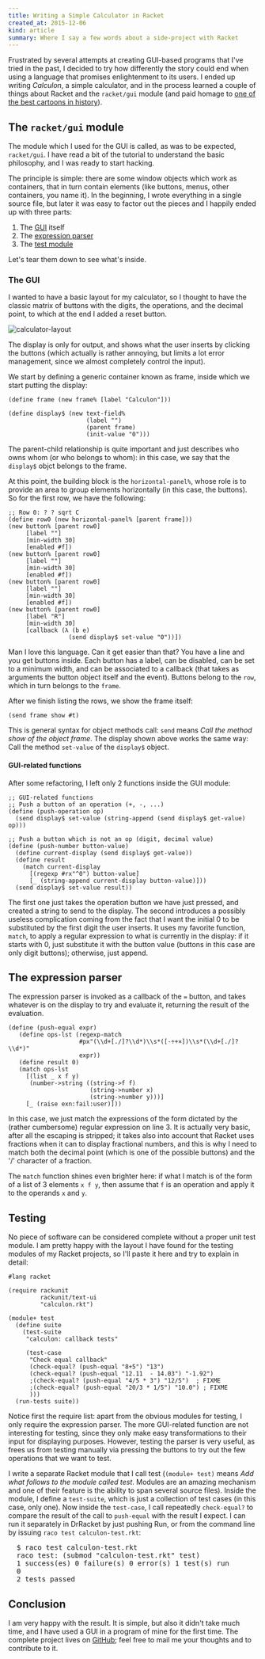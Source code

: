 ```yaml
---
title: Writing a Simple Calculator in Racket
created_at: 2015-12-06
kind: article
summary: Where I say a few words about a side-project with Racket
---
```


Frustrated by several attempts at creating GUI-based programs that I've tried in the past, I decided to try how differently the story could end when using a language that promises enlightenment to its users. I ended up writing _Calculon_, a simple calculator, and in the process learned a couple of things about Racket and the `racket/gui` module (and paid homage to [one of the best cartoons in history][futurama]).


## The `racket/gui` module

The module which I used for the GUI is called, as was to be expected, `racket/gui`. I have read a bit of the tutorial to understand the basic philosophy, and I was ready to start hacking.

The principle is simple: there are some window objects which work as containers, that in turn contain elements (like buttons, menus, other containers, you name it). In the beginning, I wrote everything in a single source file, but later it was easy to factor out the pieces and I happily ended up with three parts:

1.  The [GUI][cgui] itself
1.  The [expression parser][expr]
1.  The [test module][ctest]

Let's tear them down to see what's inside.

### The GUI

I wanted to have a basic layout for my calculator, so I thought to have the classic matrix of buttons with the digits, the operations, and the decimal point, to which at the end I added a reset button.

![calculator-layout](/gallery/calculon-gui-shot.png)

The display is only for output, and shows what the user inserts by clicking the buttons (which actually is rather annoying, but limits a lot error management, since we almost completely control the input).

We start by defining a generic container known as frame, inside which we start putting the display:

~~~Racket
(define frame (new frame% [label "Calculon"]))

(define display$ (new text-field%
                      (label "")
                      (parent frame)
                      (init-value "0")))
~~~

The parent-child relationship is quite important and just describes who owns whom (or who belongs to whom): in this case, we say that the `display$` objct belongs to the frame.

At this point, the building block is the `horizontal-panel%`, whose role is to provide an area to group elements horizontally (in this case, the buttons). So for the first row, we have the following:

~~~Racket
;; Row 0: ? ? sqrt C
(define row0 (new horizontal-panel% [parent frame]))
(new button% [parent row0]
     [label ""]
     [min-width 30]
     [enabled #f])
(new button% [parent row0]
     [label ""]
     [min-width 30]
     [enabled #f])
(new button% [parent row0]
     [label ""]
     [min-width 30]
     [enabled #f])
(new button% [parent row0]
     [label "R"]
     [min-width 30]
     [callback (λ (b e)
                 (send display$ set-value "0"))])
~~~

Man I love this language. Can it get easier than that? You have a line and you get buttons inside. Each button has a label, can be disabled, can be set to a minimum width, and can be associated to a callback (that takes as arguments the button object itself and the event). Buttons belong to the `row`, which in turn belongs to the `frame`.

After we finish listing the rows, we show the frame itself:

~~~Racket
(send frame show #t)
~~~

This is general syntax for object methods call: `send` means _Call the method show of the object frame_. The display shown above works the same way: Call the method `set-value` of the `display$` object.

#### GUI-related functions

After some refactoring, I left only 2 functions inside the GUI module:

~~~Racket
;; GUI-related functions
;; Push a button of an operation (+, -, ...)
(define (push-operation op)
  (send display$ set-value (string-append (send display$ get-value) op)))

;; Push a button which is not an op (digit, decimal value)
(define (push-number button-value)
  (define current-display (send display$ get-value))
  (define result
    (match current-display
      [(regexp #rx"^0") button-value]
      [_ (string-append current-display button-value)]))
  (send display$ set-value result))
~~~

The first one just takes the operation button we have just pressed, and created a string to send to the display. The second introduces a possibly useless complication coming from the fact that I want the initial 0 to be substituted by the first digit the user inserts. It uses my favorite function, `match`, to apply a regular expression to what is currently in the display: if it starts with 0, just substitute it with the button value (buttons in this case are only digit buttons); otherwise, just append.

## The expression parser

The expression parser is invoked as a callback of the `=` button, and takes whatever is on the display to try and evaluate it, returning the result of the evaluation.

~~~Racket
(define (push-equal expr)
   (define ops-lst (regexp-match
                    #px"(\\d+[./]?\\d*)\\s*([-÷+×])\\s*(\\d+[./]?\\d*)"
                    expr))
   (define result 0)
   (match ops-lst
     [(list _ x f y)
      (number->string ((string->f f)
                       (string->number x)
                       (string->number y)))]
     [_ (raise exn:fail:user)]))
~~~

In this case, we just match the expressions of the form dictated by the (rather cumbersome) regular expression on line 3. It is actually very basic, after all the escaping is stripped; it takes also into account that Racket uses fractions when it can to display fractional numbers, and this is why I need to match both the decimal point (which is one of the possible buttons) and the '/' character of a fraction.

The `match` function shines even brighter here: if what I match is of the form of a list of 3 elements `x f y`, then assume that `f` is an operation and apply it to the operands `x` and `y`.

## Testing

No piece of software can be considered complete without a proper unit test module. I am pretty happy with the layout I have found for the testing modules of my Racket projects, so I'll paste it here and try to explain in detail:

~~~ racket
#lang racket

(require rackunit
         rackunit/text-ui
         "calculon.rkt")

(module+ test
  (define suite
    (test-suite
     "calculon: callback tests"

     (test-case
      "Check equal callback"
      (check-equal? (push-equal "8+5") "13")
      (check-equal? (push-equal "12.11  - 14.03") "-1.92")
      ;(check-equal? (push-equal "4/5 * 3") "12/5")  ; FIXME
      ;(check-equal? (push-equal "20/3 * 1/5") "10.0") ; FIXME
      )))
  (run-tests suite))
~~~

Notice first the require list: apart from the obvious modules for testing, I only require the expression parser. The more GUI-related function are not interesting for testing, since they only make easy transformations to their input for displaying purposes. However, testing the parser is very useful, as frees us from testing manually via pressing the buttons to try out the few operations that we want to test.

I write a separate Racket module that I call test (`(module+ test)` means _Add what follows to the module called test_. Modules are an amazing mechanism and one of their feature is the ability to span several source files). Inside the module, I define a `test-suite`, which is just a collection of test cases (in this case, only one). Now inside the `test-case`, I call repeatedly `check-equal?` to compare the result of the call to `push-equal` with the result I expect. I can run it separately in DrRacket by just pushing Run, or from the command line by issuing `raco test calculon-test.rkt`:

<pre>
  $ raco test calculon-test.rkt
  raco test: (submod "calculon-test.rkt" test)
  1 success(es) 0 failure(s) 0 error(s) 1 test(s) run
  0
  2 tests passed
</pre>

## Conclusion

I am very happy with the result. It is simple, but also it didn't take much time, and I have used a GUI in a program of mine for the first time. The complete project lives on [GitHub][calculon]; feel free to mail me your thoughts and to contribute to it.

[futurama]: https://en.wikipedia.org/wiki/Futurama
[cgui]: https://github.com/sturmer/calculon/blob/master/calculon-gui.rkt
[expr]: https://github.com/sturmer/calculon/blob/master/calculon.rkt
[ctest]: https://github.com/sturmer/calculon/blob/master/calculon-test.rkt
[calculon]: https://github.com/sturmer/calculon
